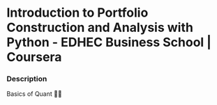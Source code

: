 # Introduction to Portfolio Construction and Analysis with Python - EDHEC Business School | Coursera

### Description

Basics of Quant 🚀🚀
